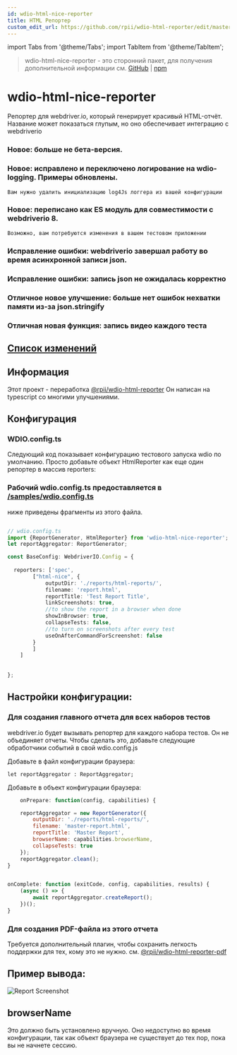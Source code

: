```yaml
---
id: wdio-html-nice-reporter
title: HTML Репортер
custom_edit_url: https://github.com/rpii/wdio-html-reporter/edit/master/README.md
---
```


import Tabs from '@theme/Tabs';
import TabItem from '@theme/TabItem';

> wdio-html-nice-reporter - это сторонний пакет, для получения дополнительной информации см. [GitHub](https://github.com/rpii/wdio-html-reporter) | [npm](https://www.npmjs.com/package/wdio-html-nice-reporter)
 # wdio-html-nice-reporter

Репортер для webdriver.io, который генерирует красивый HTML-отчёт.  
Название может показаться глупым, но оно обеспечивает интеграцию с webdriverio

### Новое: больше не бета-версия.

### Новое: исправлено и переключено логирование на wdio-logging. Примеры обновлены.
    Вам нужно удалить инициализацию log4Js логгера из вашей конфигурации

### Новое: переписано как ES модуль для совместимости с webdriverio 8.
    Возможно, вам потребуются изменения в вашем тестовом приложении

### Исправление ошибки: webdriverio завершал работу во время асинхронной записи json.

### Исправление ошибки: запись json не ожидалась корректно

### Отличное новое улучшение: больше нет ошибок нехватки памяти из-за json.stringify

### Отличная новая функция: запись видео каждого теста


## [Список изменений](https://github.com/rpii/wdio-html-reporter/blob/master/changes.md)

## Информация

Этот проект - переработка [@rpii/wdio-html-reporter](https://www.npmjs.com/package/wdio-html-reporter)
Он написан на typescript со многими улучшениями.



## Конфигурация

### WDIO.config.ts

Следующий код показывает конфигурацию тестового запуска wdio по умолчанию. Просто добавьте объект HtmlReporter как еще один репортер в массив reporters:

### Рабочий wdio.config.ts предоставляется в [/samples/wdio.config.ts](https://github.com/rpii/wdio-html-reporter/blob/master//samples/wdio.config.ts)

ниже приведены фрагменты из этого файла.

```typescript

// wdio.config.ts
import {ReportGenerator, HtmlReporter} from 'wdio-html-nice-reporter';
let reportAggregator: ReportGenerator;

const BaseConfig: WebdriverIO.Config = {
    
  reporters: ['spec',
        ["html-nice", {
            outputDir: './reports/html-reports/',
            filename: 'report.html',
            reportTitle: 'Test Report Title',
            linkScreenshots: true,
            //to show the report in a browser when done
            showInBrowser: true,
            collapseTests: false,
            //to turn on screenshots after every test
            useOnAfterCommandForScreenshot: false
        }
        ]
    ]
    
 
};
```
## Настройки конфигурации:
  
### Для создания главного отчета для всех наборов тестов

webdriver.io будет вызывать репортер для каждого набора тестов. Он не объединяет отчеты. Чтобы сделать это, добавьте следующие обработчики событий в свой wdio.config.js

Добавьте в файл конфигурации браузера:
```
let reportAggregator : ReportAggregator;
```
Добавьте в объект конфигурации браузера:
```javascript
    onPrepare: function(config, capabilities) {

    reportAggregator = new ReportGenerator({
        outputDir: './reports/html-reports/',
        filename: 'master-report.html',
        reportTitle: 'Master Report',
        browserName: capabilities.browserName,
        collapseTests: true
    });
    reportAggregator.clean();
}


onComplete: function (exitCode, config, capabilities, results) {
    (async () => {
        await reportAggregator.createReport();
    })();
}


``` 


  
### Для создания PDF-файла из этого отчета

Требуется дополнительный плагин, чтобы сохранить легкость поддержки для тех, кому это не нужно.
см. [@rpii/wdio-html-reporter-pdf](https://www.npmjs.com/package/@rpii/wdio-html-reporter-pdf)


## Пример вывода:

![Report Screenshot](https://github.com/rpii/wdio-html-reporter/blob/master/TestReport.png)

## browserName

Это должно быть установлено вручную. Оно недоступно во время конфигурации, так как объект браузера не существует до тех пор, пока вы не начнете сессию.